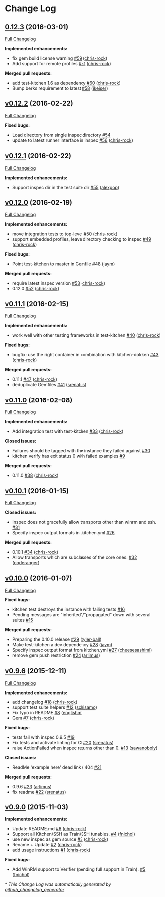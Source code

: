 # Change Log

## [0.12.3](https://github.com/chef/kitchen-inspec/tree/0.12.3) (2016-03-01)
[Full Changelog](https://github.com/chef/kitchen-inspec/compare/v0.12.2...0.12.3)

**Implemented enhancements:**

- fix gem build license warning [\#59](https://github.com/chef/kitchen-inspec/pull/59) ([chris-rock](https://github.com/chris-rock))
- Add support for remote profiles [\#51](https://github.com/chef/kitchen-inspec/pull/51) ([chris-rock](https://github.com/chris-rock))

**Merged pull requests:**

- add test-kitchen 1.6 as dependency [\#60](https://github.com/chef/kitchen-inspec/pull/60) ([chris-rock](https://github.com/chris-rock))
- Bump berks requirement to latest [\#58](https://github.com/chef/kitchen-inspec/pull/58) ([jkeiser](https://github.com/jkeiser))

## [v0.12.2](https://github.com/chef/kitchen-inspec/tree/v0.12.2) (2016-02-22)
[Full Changelog](https://github.com/chef/kitchen-inspec/compare/v0.12.1...v0.12.2)

**Fixed bugs:**

- Load directory from single inspec directory [\#54](https://github.com/chef/kitchen-inspec/issues/54)
- update to latest runner interface in inspec [\#56](https://github.com/chef/kitchen-inspec/pull/56) ([chris-rock](https://github.com/chris-rock))

## [v0.12.1](https://github.com/chef/kitchen-inspec/tree/v0.12.1) (2016-02-22)
[Full Changelog](https://github.com/chef/kitchen-inspec/compare/v0.12.0...v0.12.1)

**Implemented enhancements:**

- Support inspec dir in the test suite dir [\#55](https://github.com/chef/kitchen-inspec/pull/55) ([alexpop](https://github.com/alexpop))

## [v0.12.0](https://github.com/chef/kitchen-inspec/tree/v0.12.0) (2016-02-19)
[Full Changelog](https://github.com/chef/kitchen-inspec/compare/v0.11.1...v0.12.0)

**Implemented enhancements:**

- move integration tests to top-level [\#50](https://github.com/chef/kitchen-inspec/pull/50) ([chris-rock](https://github.com/chris-rock))
- support embedded profiles, leave directory checking to inspec [\#49](https://github.com/chef/kitchen-inspec/pull/49) ([chris-rock](https://github.com/chris-rock))

**Fixed bugs:**

- Point test-kitchen to master in Gemfile [\#48](https://github.com/chef/kitchen-inspec/pull/48) ([jaym](https://github.com/jaym))

**Merged pull requests:**

- require latest inspec version [\#53](https://github.com/chef/kitchen-inspec/pull/53) ([chris-rock](https://github.com/chris-rock))
- 0.12.0 [\#52](https://github.com/chef/kitchen-inspec/pull/52) ([chris-rock](https://github.com/chris-rock))

## [v0.11.1](https://github.com/chef/kitchen-inspec/tree/v0.11.1) (2016-02-15)
[Full Changelog](https://github.com/chef/kitchen-inspec/compare/v0.11.0...v0.11.1)

**Implemented enhancements:**

- work well with other testing frameworks in test-kitchen [\#40](https://github.com/chef/kitchen-inspec/pull/40) ([chris-rock](https://github.com/chris-rock))

**Fixed bugs:**

- bugfix: use the right container in combination with kitchen-dokken [\#43](https://github.com/chef/kitchen-inspec/pull/43) ([chris-rock](https://github.com/chris-rock))

**Merged pull requests:**

- 0.11.1 [\#47](https://github.com/chef/kitchen-inspec/pull/47) ([chris-rock](https://github.com/chris-rock))
- deduplicate Gemfiles [\#41](https://github.com/chef/kitchen-inspec/pull/41) ([srenatus](https://github.com/srenatus))

## [v0.11.0](https://github.com/chef/kitchen-inspec/tree/v0.11.0) (2016-02-08)
[Full Changelog](https://github.com/chef/kitchen-inspec/compare/v0.10.1...v0.11.0)

**Implemented enhancements:**

- Add integration test with test-kitchen [\#33](https://github.com/chef/kitchen-inspec/pull/33) ([chris-rock](https://github.com/chris-rock))

**Closed issues:**

- Failures should be tagged with the instance they failed against [\#30](https://github.com/chef/kitchen-inspec/issues/30)
- kitchen verify has exit status 0 with failed examples [\#9](https://github.com/chef/kitchen-inspec/issues/9)

**Merged pull requests:**

- 0.11.0 [\#38](https://github.com/chef/kitchen-inspec/pull/38) ([chris-rock](https://github.com/chris-rock))

## [v0.10.1](https://github.com/chef/kitchen-inspec/tree/v0.10.1) (2016-01-15)
[Full Changelog](https://github.com/chef/kitchen-inspec/compare/v0.10.0...v0.10.1)

**Closed issues:**

- Inspec does not gracefully allow transports other than winrm and ssh. [\#31](https://github.com/chef/kitchen-inspec/issues/31)
- Specify inspec output formats in .kitchen.yml [\#26](https://github.com/chef/kitchen-inspec/issues/26)

**Merged pull requests:**

- 0.10.1 [\#34](https://github.com/chef/kitchen-inspec/pull/34) ([chris-rock](https://github.com/chris-rock))
- Allow transports which are subclasses of the core ones. [\#32](https://github.com/chef/kitchen-inspec/pull/32) ([coderanger](https://github.com/coderanger))

## [v0.10.0](https://github.com/chef/kitchen-inspec/tree/v0.10.0) (2016-01-07)
[Full Changelog](https://github.com/chef/kitchen-inspec/compare/v0.9.6...v0.10.0)

**Fixed bugs:**

- kitchen test destroys the instance with failing tests [\#16](https://github.com/chef/kitchen-inspec/issues/16)
- Pending messages are "inherited"/"propagated" down with several suites [\#15](https://github.com/chef/kitchen-inspec/issues/15)

**Merged pull requests:**

- Preparing the 0.10.0 release [\#29](https://github.com/chef/kitchen-inspec/pull/29) ([tyler-ball](https://github.com/tyler-ball))
- Make test-kitchen a dev dependency [\#28](https://github.com/chef/kitchen-inspec/pull/28) ([jaym](https://github.com/jaym))
- Specify inspec output format from kitchen.yml [\#27](https://github.com/chef/kitchen-inspec/pull/27) ([cheesesashimi](https://github.com/cheesesashimi))
- remove gem push restriction [\#24](https://github.com/chef/kitchen-inspec/pull/24) ([arlimus](https://github.com/arlimus))

## [v0.9.6](https://github.com/chef/kitchen-inspec/tree/v0.9.6) (2015-12-11)
[Full Changelog](https://github.com/chef/kitchen-inspec/compare/v0.9.0...v0.9.6)

**Implemented enhancements:**

- add changelog [\#18](https://github.com/chef/kitchen-inspec/pull/18) ([chris-rock](https://github.com/chris-rock))
- support test suite helpers [\#12](https://github.com/chef/kitchen-inspec/pull/12) ([schisamo](https://github.com/schisamo))
- Fix typo in README [\#8](https://github.com/chef/kitchen-inspec/pull/8) ([englishm](https://github.com/englishm))
- Gem [\#7](https://github.com/chef/kitchen-inspec/pull/7) ([chris-rock](https://github.com/chris-rock))

**Fixed bugs:**

- tests fail with inspec 0.9.5 [\#19](https://github.com/chef/kitchen-inspec/issues/19)
- Fix tests and activate linting for CI [\#20](https://github.com/chef/kitchen-inspec/pull/20) ([srenatus](https://github.com/srenatus))
- raise ActionFailed when inspec returns other than 0. [\#13](https://github.com/chef/kitchen-inspec/pull/13) ([sawanoboly](https://github.com/sawanoboly))

**Closed issues:**

- ReadMe 'example here' dead link / 404 [\#21](https://github.com/chef/kitchen-inspec/issues/21)

**Merged pull requests:**

- 0.9.6 [\#23](https://github.com/chef/kitchen-inspec/pull/23) ([arlimus](https://github.com/arlimus))
- fix readme [\#22](https://github.com/chef/kitchen-inspec/pull/22) ([srenatus](https://github.com/srenatus))

## [v0.9.0](https://github.com/chef/kitchen-inspec/tree/v0.9.0) (2015-11-03)
**Implemented enhancements:**

- Update README.md [\#6](https://github.com/chef/kitchen-inspec/pull/6) ([chris-rock](https://github.com/chris-rock))
- Support all Kitchen/SSH as Train/SSH tunables. [\#4](https://github.com/chef/kitchen-inspec/pull/4) ([fnichol](https://github.com/fnichol))
- use new inspec as gem source [\#3](https://github.com/chef/kitchen-inspec/pull/3) ([chris-rock](https://github.com/chris-rock))
- Rename + Update [\#2](https://github.com/chef/kitchen-inspec/pull/2) ([chris-rock](https://github.com/chris-rock))
- add usage instructions [\#1](https://github.com/chef/kitchen-inspec/pull/1) ([chris-rock](https://github.com/chris-rock))

**Fixed bugs:**

- Add WinRM support to Verifier \(pending full support in Train\). [\#5](https://github.com/chef/kitchen-inspec/pull/5) ([fnichol](https://github.com/fnichol))



\* *This Change Log was automatically generated by [github_changelog_generator](https://github.com/skywinder/Github-Changelog-Generator)*